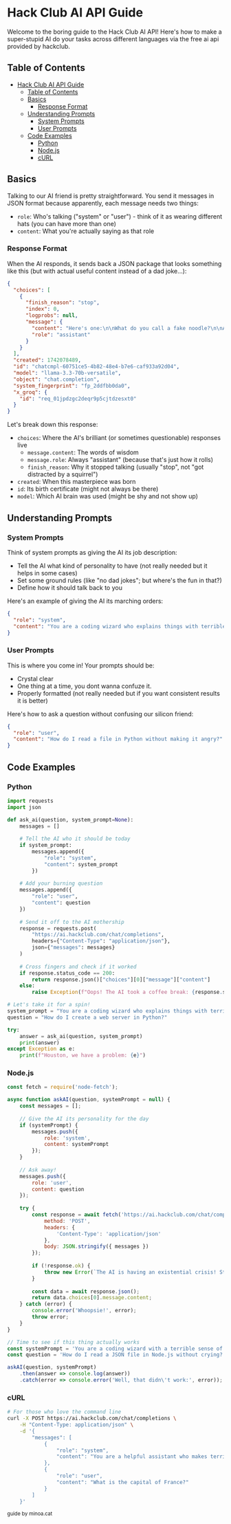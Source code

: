 # Hack Club AI API Guide

Welcome to the boring guide to the Hack Club AI API! Here's how to make a super-stupid AI do your tasks across different languages via the free ai api provided by hackclub.

## Table of Contents
- [Hack Club AI API Guide](#hack-club-ai-api-guide)
  - [Table of Contents](#table-of-contents)
  - [Basics](#basics)
    - [Response Format](#response-format)
  - [Understanding Prompts](#understanding-prompts)
    - [System Prompts](#system-prompts)
    - [User Prompts](#user-prompts)
  - [Code Examples](#code-examples)
    - [Python](#python)
    - [Node.js](#nodejs)
    - [cURL](#curl)


## Basics

Talking to our AI friend is pretty straightforward. You send it messages in JSON format because apparently, each message needs two things:
- `role`: Who's talking ("system" or "user") - think of it as wearing different hats (you can have more than one)
- `content`: What you're actually saying as that role

### Response Format

When the AI responds, it sends back a JSON package that looks something like this (but with actual useful content instead of a dad joke...):

```json
{
  "choices": [
    {
      "finish_reason": "stop",
      "index": 0,
      "logprobs": null,
      "message": {
        "content": "Here's one:\n\nWhat do you call a fake noodle?\n\nAn impasta!\n\nHope that made you laugh! Do you want to hear another one?",
        "role": "assistant"
      }
    }
  ],
  "created": 1742078489,
  "id": "chatcmpl-60751ce5-4b82-48e4-b7e6-caf933a92d04",
  "model": "llama-3.3-70b-versatile",
  "object": "chat.completion",
  "system_fingerprint": "fp_2ddfbb0da0",
  "x_groq": {
    "id": "req_01jpdzgc2deqr9p5cjtdzesxt0"
  }
}
```

Let's break down this response:
- `choices`: Where the AI's brilliant (or sometimes questionable) responses live
  - `message.content`: The words of wisdom
  - `message.role`: Always "assistant" (because that's just how it rolls)
  - `finish_reason`: Why it stopped talking (usually "stop", not "got distracted by a squirrel")
- `created`: When this masterpiece was born
- `id`: Its birth certificate (might not always be there)
- `model`: Which AI brain was used (might be shy and not show up)

## Understanding Prompts

### System Prompts
Think of system prompts as giving the AI its job description:
- Tell the AI what kind of personality to have (not really needed but it helps in some cases)
- Set some ground rules (like "no dad jokes"; but where's the fun in that?)
- Define how it should talk back to you

Here's an example of giving the AI its marching orders:
```json
{
  "role": "system",
  "content": "You are a coding wizard who explains things with terrible puns and pop culture references."
}
```

### User Prompts
This is where you come in! Your prompts should be:
- Crystal clear
- One thing at a time, you dont wanna confuze it.
- Properly formatted (not really needed but if you want consistent results it is better)

Here's how to ask a question without confusing our silicon friend:
```json
{
  "role": "user",
  "content": "How do I read a file in Python without making it angry?"
}
```

## Code Examples

### Python
```python
import requests
import json

def ask_ai(question, system_prompt=None):
    messages = []
    
    # Tell the AI who it should be today
    if system_prompt:
        messages.append({
            "role": "system",
            "content": system_prompt
        })
    
    # Add your burning question
    messages.append({
        "role": "user",
        "content": question
    })
    
    # Send it off to the AI mothership
    response = requests.post(
        "https://ai.hackclub.com/chat/completions",
        headers={"Content-Type": "application/json"},
        json={"messages": messages}
    )
    
    # Cross fingers and check if it worked
    if response.status_code == 200:
        return response.json()["choices"][0]["message"]["content"]
    else:
        raise Exception(f"Oops! The AI took a coffee break: {response.status_code}")

# Let's take it for a spin!
system_prompt = "You are a coding wizard who explains things with terrible puns."
question = "How do I create a web server in Python?"

try:
    answer = ask_ai(question, system_prompt)
    print(answer)
except Exception as e:
    print(f"Houston, we have a problem: {e}")
```

### Node.js
```javascript
const fetch = require('node-fetch');

async function askAI(question, systemPrompt = null) {
    const messages = [];
    
    // Give the AI its personality for the day
    if (systemPrompt) {
        messages.push({
            role: 'system',
            content: systemPrompt
        });
    }
    
    // Ask away!
    messages.push({
        role: 'user',
        content: question
    });
    
    try {
        const response = await fetch('https://ai.hackclub.com/chat/completions', {
            method: 'POST',
            headers: {
                'Content-Type': 'application/json'
            },
            body: JSON.stringify({ messages })
        });
        
        if (!response.ok) {
            throw new Error(`The AI is having an existential crisis! Status: ${response.status}`);
        }
        
        const data = await response.json();
        return data.choices[0].message.content;
    } catch (error) {
        console.error('Whoopsie!', error);
        throw error;
    }
}

// Time to see if this thing actually works
const systemPrompt = 'You are a coding wizard with a terrible sense of humor.';
const question = 'How do I read a JSON file in Node.js without crying?';

askAI(question, systemPrompt)
    .then(answer => console.log(answer))
    .catch(error => console.error('Well, that didn\'t work:', error));
```

### cURL
```bash
# For those who love the command line
curl -X POST https://ai.hackclub.com/chat/completions \
    -H "Content-Type: application/json" \
    -d '{
        "messages": [
            {
                "role": "system",
                "content": "You are a helpful assistant who makes terrible puns."
            },
            {
                "role": "user",
                "content": "What is the capital of France?"
            }
        ]
    }'
```

<sub>guide by minoa.cat<sub>